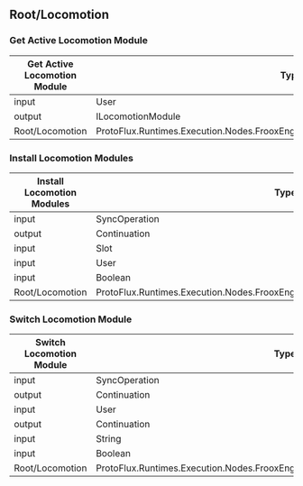 <!-----------------------------------------------------------------------+
 ! This file has been generated using a script. Do not edit it manually. !
 ! Edit the individual node pages instead.                               !
 +----------------------------------------------------------------------->

## Root/Locomotion

### Get Active Locomotion Module

<!-- embed:start:ProtoFlux.Runtimes.Execution.Nodes.FrooxEngine.Locomotion.GetActiveLocomotionModule -->
<!-- ProtofluxNode:start -->
| Get Active Locomotion Module | Type | Label |
| --- | ---- | ----- |
| input | User | User |
| output | ILocomotionModule | * |
| Root/Locomotion | ProtoFlux.Runtimes.Execution.Nodes.FrooxEngine.Locomotion.GetActiveLocomotionModule |  |
<!-- ProtofluxNode:end -->
<!-- embed:end:ProtoFlux.Runtimes.Execution.Nodes.FrooxEngine.Locomotion.GetActiveLocomotionModule -->


### Install Locomotion Modules

<!-- embed:start:ProtoFlux.Runtimes.Execution.Nodes.FrooxEngine.Locomotion.InstallLocomotionModules -->
<!-- ProtofluxNode:start -->
| Install Locomotion Modules | Type | Label |
| --- | ---- | ----- |
| input | SyncOperation | * |
| output | Continuation | Next |
| input | Slot | ModulesRoot |
| input | User | TargetUser |
| input | Boolean | ClearExisting |
| Root/Locomotion | ProtoFlux.Runtimes.Execution.Nodes.FrooxEngine.Locomotion.InstallLocomotionModules |  |
<!-- ProtofluxNode:end -->
<!-- embed:end:ProtoFlux.Runtimes.Execution.Nodes.FrooxEngine.Locomotion.InstallLocomotionModules -->


### Switch Locomotion Module

<!-- embed:start:ProtoFlux.Runtimes.Execution.Nodes.FrooxEngine.Locomotion.SwitchLocomotionModule -->
<!-- ProtofluxNode:start -->
| Switch Locomotion Module | Type | Label |
| --- | ---- | ----- |
| input | SyncOperation | * |
| output | Continuation | OnSwitched |
| input | User | TargetUser |
| output | Continuation | OnNotFound |
| input | String | ModuleName |
| input | Boolean | ExactMatch |
| Root/Locomotion | ProtoFlux.Runtimes.Execution.Nodes.FrooxEngine.Locomotion.SwitchLocomotionModule |  |
<!-- ProtofluxNode:end -->
<!-- embed:end:ProtoFlux.Runtimes.Execution.Nodes.FrooxEngine.Locomotion.SwitchLocomotionModule -->


